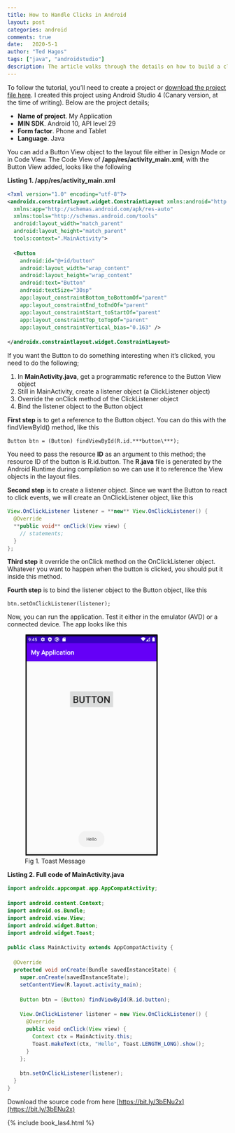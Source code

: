 ```yaml
---
title: How to Handle Clicks in Android 
layout: post
categories: android
comments: true
date:   2020-5-1  
author: "Ted Hagos"
tags: ["java", "androidstudio"]
description: The article walks through the details on how to build a click-handler in Android using the Java language. The basics are easy to master once you have broken down the details on how create a listener, bind the Button to the listener and override the onClick method
---
```



To follow the tutorial, you’ll need to create a project or [download the project file here](https://bit.ly/3bENu2x). I created this project using Android Studio 4 (Canary version, at the time of writing). Below are the project details;

* **Name of project**. My Application
* **MIN SDK**. Android 10, API level 29
* **Form factor**. Phone and Tablet
* **Language**. Java

 You can add a Button View object to the layout file either in Design Mode or in Code View. The Code View of **/app/res/activity_main.xml**, with the Button View added, looks like the following

**Listing 1. /app/res/activity_main.xml**

```xml
<?xml version="1.0" encoding="utf-8"?>
<androidx.constraintlayout.widget.ConstraintLayout xmlns:android="http://schemas.android.com/apk/res/android"
  xmlns:app="http://schemas.android.com/apk/res-auto"
  xmlns:tools="http://schemas.android.com/tools"
  android:layout_width="match_parent"
  android:layout_height="match_parent"
  tools:context=".MainActivity">

  <Button
    android:id="@+id/button"
    android:layout_width="wrap_content"
    android:layout_height="wrap_content"
    android:text="Button"
    android:textSize="30sp"
    app:layout_constraintBottom_toBottomOf="parent"
    app:layout_constraintEnd_toEndOf="parent"
    app:layout_constraintStart_toStartOf="parent"
    app:layout_constraintTop_toTopOf="parent"
    app:layout_constraintVertical_bias="0.163" />

</androidx.constraintlayout.widget.ConstraintLayout>
```


If you want the Button to do something interesting when it’s clicked, you need to do the following;

1. In **MainActivity.java**, get a programmatic reference to the Button View object
2. Still in MainActivity, create a listener object (a ClickListener object)
3. Override the onClick method of the ClickListener object
4. Bind the listener object to the Button object

 **First step** is to get a reference to the Button object. You can do this with the findViewById() method, like this


```
Button btn = (Button) findViewById(R.id.***button\***);
```


You need to pass the resource **ID** as an argument to this method; the resource ID of the button is R.id.button. The **R.java** file is generated by the Android Runtime during compilation so we can use it to reference the View objects in the layout files.

 **Second step** is to create a listener object. Since we want the Button to react to click events, we will create an OnClickListener object, like this


```java
View.OnClickListener listener = **new** View.OnClickListener() {
  @Override
  **public void** onClick(View view) {
    // statements;
  }
};
```

**Third step** it override the onClick method on the OnClickListener object. Whatever you want to happen when the button is clicked, you should put it inside this method.

 **Fourth step** is to bind the listener object to the Button object, like this

```
btn.setOnClickListener(listener);
```


Now, you can run the application. Test it either in the emulator (AVD) or a connected device. The app looks like this

<figure>
  <img style="width: 19rem;" src="/images/android-buttonclick-toast.png">
  <figcaption>Fig 1. Toast Message</figcaption>
</figure> 


 **Listing 2. Full code of MainActivity.java**

```java
import androidx.appcompat.app.AppCompatActivity;

import android.content.Context;
import android.os.Bundle;
import android.view.View;
import android.widget.Button;
import android.widget.Toast;

public class MainActivity extends AppCompatActivity {

  @Override
  protected void onCreate(Bundle savedInstanceState) {
    super.onCreate(savedInstanceState);
    setContentView(R.layout.activity_main);

    Button btn = (Button) findViewById(R.id.button);

    View.OnClickListener listener = new View.OnClickListener() {
      @Override
      public void onClick(View view) {
        Context ctx = MainActivity.this;
        Toast.makeText(ctx, "Hello", Toast.LENGTH_LONG).show();
      }
    };
    
    btn.setOnClickListener(listener);
  }
}
```

Download the source code from here [https://bit.ly/3bENu2x](https://bit.ly/3bENu2x)

{% include book_las4.html %}
 
